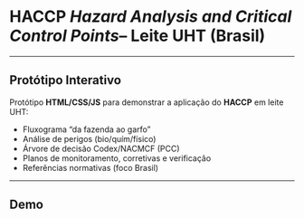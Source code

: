 # HACCP *Hazard Analysis and Critical Control Points*– Leite UHT (Brasil) #

---
## Protótipo Interativo 
Protótipo **HTML/CSS/JS** para demonstrar a aplicação do **HACCP** em leite UHT:
- Fluxograma “da fazenda ao garfo”
- Análise de perigos (bio/quím/físico)
- Árvore de decisão Codex/NACMCF (PCC)
- Planos de monitoramento, corretivas e verificação
- Referências normativas (foco Brasil)

---

## Demo
